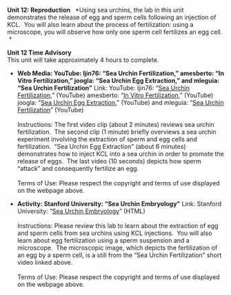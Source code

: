 **Unit 12: Reproduction** <span id="12"></span> 
*Using sea urchins, the lab in this unit demonstrates the release of egg
and sperm cells following an injection of KCL.  You will also learn
about the process of fertilization: using a microscope, you will observe
how only one sperm cell fertilizes an egg cell.  *

**Unit 12 Time Advisory**  
This unit will take approximately 4 hours to complete.

-   **Web Media: YouTube: ljin76: “Sea Urchin Fertilization,” amesberto:
    “In Vitro Fertilization,” joogla: “Sea Urchin Egg Extraction,” and
    mleguia: “Sea Urchin Fertilization”**
    Link: YouTube: ljin76: “[Sea Urchin
    Fertilization](http://www.youtube.com/watch?v=3t8tg9iX9Cc),”
    (YouTube) amesberto: “[In Vitro
    Fertilization](http://www.youtube.com/watch?v=YwMiIBiyXyA&feature=related),”
    (YouTube) joogla: “[Sea Urchin Egg
    Extraction](http://www.youtube.com/watch?v=mfE4Q-8UBCE&feature=related),”
    (YouTube) and mleguia: “[Sea Urchin
    Fertilization](http://www.youtube.com/watch?v=T6BtSMerBmw&feature=related)”
    (YouTube)  
        
     Instructions: The first video clip (about 2 minutes) reviews sea
    urchin fertilization.  The second clip (1 minute) briefly overviews
    a sea urchin experiment involving the extraction of sperm and egg
    cells and fertilization.  “Sea Urchin Egg Extraction” (about 6
    minutes) demonstrates how to inject KCL into a sea urchin in order
    to promote the release of eggs.  The last video (10 seconds) depicts
    how sperm “attack” and consequently fertilize an egg.    
        
     Terms of Use: Please respect the copyright and terms of use
    displayed on the webpage above.

-   **Activity: Stanford University: “Sea Urchin Embryology”**
    Link: Stanford University: “[Sea Urchin
    Embryology](http://www.stanford.edu/group/Urchin/first.htm)”
    (HTML)  
        
     Instructions: Please review this lab to learn about the extraction
    of egg and sperm cells from sea urchins using KCL injections.  You
    will also learn about egg fertilization using a sperm suspension and
    a microscope.  The microscopic image, which depicts the
    fertilization of an egg by a sperm cell, is a still from the “Sea
    Urchin Fertilization” short video linked above.   
        
     Terms of Use: Please respect the copyright and terms of use
    displayed on the webpage above.


